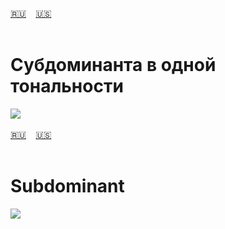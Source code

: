 <span id="ru"><a href='#ru'>🇷🇺</a> &nbsp;&nbsp;&nbsp;<a href='#en'>🇺🇸</a> &nbsp;&nbsp;&nbsp;</span><br><br>
# Субдоминанта в одной тональности

![](https://github.com/stolbitsa/stolbitsa/assets/149964365/4192787b-e32f-4d09-80ba-603e1d42707a)<br><br>
<span id="en"><a href='#ru'>🇷🇺</a> &nbsp;&nbsp;&nbsp;<a href='#en'>🇺🇸</a> &nbsp;&nbsp;&nbsp;</span><br><br>
# Subdominant

![](https://github.com/stolbitsa/stolbitsa/assets/149964365/4192787b-e32f-4d09-80ba-603e1d42707a)
<br><br>
